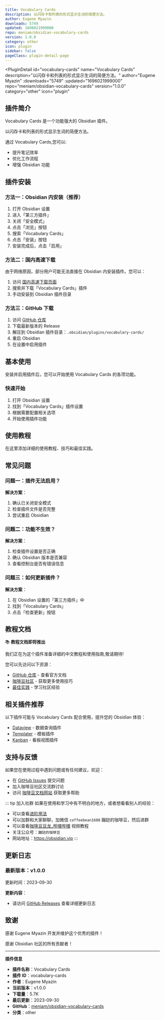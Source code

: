 ```yaml
---
title: Vocabulary Cards
description: 以闪存卡和列表的形式显示生词的简便方法。
author: Eugene Myazin
downloads: 5749
updated: 1696021999000
repo: meniam/obsidian-vocabulary-cards
version: 1.0.0
category: other
icon: plugin
sidebar: false
pageClass: plugin-detail-page
---
```


<PluginDetail
  id="vocabulary-cards"
  name="Vocabulary Cards"
  description="以闪存卡和列表的形式显示生词的简便方法。"
  author="Eugene Myazin"
  :downloads="5749"
  :updated="1696021999000"
  repo="meniam/obsidian-vocabulary-cards"
  version="1.0.0"
  category="other"
  icon="plugin"
>

<!-- AUTO_GENERATED_START -->
## 插件简介

Vocabulary Cards 是一个功能强大的 Obsidian 插件。

以闪存卡和列表的形式显示生词的简便方法。

通过 Vocabulary Cards,您可以:

- 提升笔记效率
- 优化工作流程
- 增强 Obsidian 功能

<!-- AUTO_GENERATED_END -->

<!-- AUTO_GENERATED_START -->
## 插件安装

### 方法一：Obsidian 内安装（推荐）

1. 打开 Obsidian 设置
2. 进入「第三方插件」
3. 关闭「安全模式」
4. 点击「浏览」按钮
5. 搜索「Vocabulary Cards」
6. 点击「安装」按钮
7. 安装完成后，点击「启用」

### 方法二：国内高速下载

由于网络原因，部分用户可能无法直接在 Obsidian 内安装插件。您可以：

1. 访问 [国内高速下载页面](/zh/documentation/obsidian-plugins-download.html)
2. 搜索并下载「Vocabulary Cards」插件
3. 手动安装到 Obsidian 插件目录

### 方法三：GitHub 下载

1. 访问 [GitHub 仓库](https://github.com/meniam/obsidian-vocabulary-cards)
2. 下载最新版本的 Release
3. 解压到 Obsidian 插件目录：`.obsidian/plugins/vocabulary-cards/`
4. 重启 Obsidian
5. 在设置中启用插件

## 基本使用

安装并启用插件后，您可以开始使用 Vocabulary Cards 的各项功能。

### 快速开始

1. 打开 Obsidian 设置
2. 找到「Vocabulary Cards」插件设置
3. 根据需要配置相关选项
4. 开始使用插件功能

<!-- AUTO_GENERATED_END -->

<!-- CUSTOM_CONTENT_START:tutorial -->
## 使用教程

在这里添加详细的使用教程、技巧和最佳实践。

<!-- CUSTOM_CONTENT_END:tutorial -->

<!-- SHARED_CONTENT_START -->
## 常见问题

### 问题一：插件无法启用？

**解决方案**：
1. 确认已关闭安全模式
2. 检查插件文件是否完整
3. 尝试重启 Obsidian

### 问题二：功能不生效？

**解决方案**：
1. 检查插件设置是否正确
2. 确认 Obsidian 版本是否兼容
3. 查看控制台是否有错误信息

### 问题三：如何更新插件？

**解决方案**：
1. 在 Obsidian 设置的「第三方插件」中
2. 找到「Vocabulary Cards」
3. 点击「检查更新」按钮

## 教程文档

📚 **教程文档即将推出**

我们正在为这个插件准备详细的中文教程和使用指南,敬请期待!

您可以先访问以下资源：
- [GitHub 仓库](https://github.com/meniam/obsidian-vocabulary-cards) - 查看官方文档
- [咖啡豆社区](/zh/bases/) - 获取更多使用技巧
- [最佳实践](/zh/best-practices/) - 学习社区经验

## 相关插件推荐

以下插件可能与 Vocabulary Cards 配合使用，提升您的 Obsidian 体验：

- [Dataview](/zh/plugins/dataview.html) - 数据查询插件
- [Templater](/zh/plugins/templater-obsidian.html) - 模板插件
- [Kanban](/zh/plugins/obsidian-kanban.html) - 看板视图插件

## 支持与反馈

如果您在使用过程中遇到问题或有任何建议，欢迎：

- 在 [GitHub Issues](https://github.com/meniam/obsidian-vocabulary-cards/issues) 提交问题
- 加入咖啡豆社区交流群讨论
- 访问 [咖啡豆文档网站](https://obsidian.vip) 获取更多帮助

::: tip 加入社群
如果在使用和学习中有不明白的地方，或者想看看别人的经验：
- 可以查看[进阶用法](/zh/advanced)
- 可以加群和大家聊聊，加微信 `coffeebean1688` 蹦跶的咖啡豆，然后进群
- 可以查看[咖啡豆豆龙_哔哩哔哩](https://space.bilibili.com/618777356) 视频教程
- 关注公众号：`蹦跶的咖啡豆`
- 网站地址：https://obsidian.vip
:::
<!-- SHARED_CONTENT_END -->

<!-- AUTO_GENERATED_START -->
## 更新日志

### 最新版本：v1.0.0

更新时间：2023-09-30

**更新内容**：
- 请访问 [GitHub Releases](https://github.com/meniam/obsidian-vocabulary-cards/releases) 查看详细更新日志

## 致谢

感谢 Eugene Myazin 开发并维护这个优秀的插件！

感谢 Obsidian 社区的所有贡献者！

---

**插件信息**
- **插件名称**：Vocabulary Cards
- **插件 ID**：vocabulary-cards
- **作者**：Eugene Myazin
- **当前版本**：v1.0.0
- **下载量**：5.7K
- **最后更新**：2023-09-30
- **GitHub**：[meniam/obsidian-vocabulary-cards](https://github.com/meniam/obsidian-vocabulary-cards)
- **分类**：other
<!-- AUTO_GENERATED_END -->

</PluginDetail>

